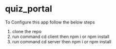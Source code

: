 # quiz_portal

 To Configure this app follow the below steps
 1. clone the repo
 2. run command cd client then npm i or npm install
 3. run command cd server then npm i or npm install 
 

